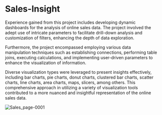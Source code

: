 # Sales-Insight


Experience gained from this project includes developing dynamic dashboards for the analysis of online sales data. The project involved the adept use of intricate parameters to facilitate drill-down analysis and customization of filters, enhancing the depth of data exploration.

Furthermore, the project encompassed employing various data manipulation techniques such as establishing connections, performing table joins, executing calculations, and implementing user-driven parameters to enhance the visualization of information.

Diverse visualization types were leveraged to present insights effectively, including bar charts, pie charts, donut charts, clustered bar charts, scatter charts, line charts, area charts, maps, slicers, among others. This comprehensive approach in utilizing a variety of visualization tools contributed to a more nuanced and insightful representation of the online sales data.





![Sales_page-0001](https://github.com/Knight-05/Sales-Insight/assets/155028170/dcc9ee74-d637-42c4-9b7e-f98ef1e8548d)
